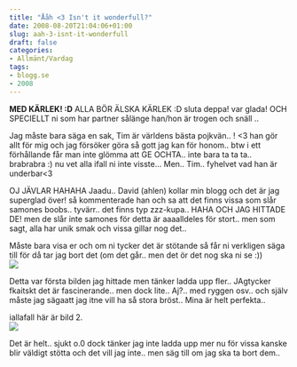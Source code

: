 ```yaml
---
title: "Ååh <3 Isn't it wonderfull?"
date: 2008-08-20T21:04:06+01:00
slug: aah-3-isnt-it-wonderfull
draft: false
categories:
- Allmänt/Vardag
tags:
- blogg.se
- 2008
---
```

**MED KÄRLEK! :D** ALLA BÖR ÄLSKA KÄRLEK :D sluta deppa! var glada! OCH SPECIELLT ni som har partner sålänge han/hon är trogen och snäll ..  
  
Jag måste bara säga en sak, Tim är världens bästa pojkvän.. ! <3 han gör allt för mig och jag försöker göra så gott jag kan för honom.. btw i ett förhållande får man inte glömma att GE OCHTA.. inte bara ta ta ta.. brabrabra :) nu vet alla ifall ni inte visste... Men.. Tim.. fyhelvet vad han är underbar<3  
  
  
OJ JÄVLAR HAHAHA Jaadu.. David (ahlen) kollar min blogg och det är jag superglad över! så kommenterade han och sa att det finns vissa som slår samones boobs.. tyvärr.. det finns typ zzz-kupa.. HAHA OCH JAG HITTADE DE! men de slår inte samones för detta är aaaalldeles för stort.. men som sagt, alla har unik smak och vissa gillar nog det..  
  
Måste bara visa er och om ni tycker det är stötande så får ni verkligen säga till för då tar jag bort det (om det går.. men det ör det nog ska ni se :))  
![](/assets/images/blogg.se/da0895fe-f72c-42a0-9e95-675bd8fd11e4-large_15523085.jpg)  
  
Detta var första bilden jag hittade men tänker ladda upp fler.. JAgtycker fkaitskt det är fascinerande.. men dock lite.. Aj?.. med ryggen osv.. och själv måste jag sägaatt jag itne vill ha så stora bröst.. Mina är helt perfekta..  
  
iallafall här är bild 2.  
![](/assets/images/blogg.se/zzzz_15523353.jpg)  
  
Det är helt.. sjukt o.0 dock tänker jag inte ladda upp mer nu för vissa kanske blir väldigt stötta och det vill jag inte.. men säg till om jag ska ta bort dem..